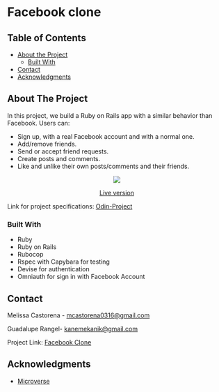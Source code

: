 # Facebook clone

## Table of Contents

* [About the Project](#about-the-project)
  * [Built With](#built-with)
* [Contact](#contact)
* [Acknowledgments](#acknowledgments)

<!-- ABOUT THE PROJECT -->
## About The Project

In this project, we build a Ruby on Rails app with a similar behavior than Facebook. Users can:

- Sign up, with a real Facebook account and with a normal one.
- Add/remove friends.
- Send or accept friend requests.
- Create posts and comments.
- Like and unlike their own posts/comments and their friends.

<div align="center"><img src="app/assets/images/screencapture-localhost-3000-2020-02-17-15_32_03.png"></div>

<p align="center"> <a href="https://young-fortress-61632.herokuapp.com">Live version</a></p>


Link for project specifications: [Odin-Project](https://www.theodinproject.com/courses/ruby-on-rails/lessons/final-project)

### Built With

*   Ruby
*   Ruby on Rails
*   Rubocop
*   Rspec with Capybara for testing
*   Devise for authentication
*   Omniauth for sign in with Facebook Account

<!-- CONTACT -->
## Contact

Melissa Castorena - mcastorena0316@gmail.com

Guadalupe Rangel- kanemekanik@gmail.com

Project Link: [Facebook Clone](https://github.com/Luzaks/facebook-clone/tree/master)

<!-- ACKNOWLEDGEMENTS -->
## Acknowledgments

* [Microverse](https://www.microverse.org/)

